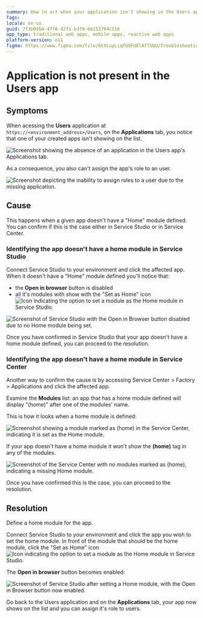 ```yaml
---
summary: How to act when your application isn't showing in the Users app.
Tags:
locale: en-us
guid: 7f3b01b4-47f6-42f1-b3f0-6b152794c516
app_type: traditional web apps, mobile apps, reactive web apps
platform-version: o11
figma: https://www.figma.com/file/6tXLupLiqfG9FOElATTGQU/Troubleshooting?node-id=3330:2692
---
```


# Application is not present in the Users app

## Symptoms

When acessing the **Users** application at `https://<environment_address>/Users`, on the **Applications** tab, you notice that one of your created apps isn't showing on the list.

![Screenshot showing the absence of an application in the Users app's Applications tab.](images/app-not-in-users.png "Missing Application in Users App")


As a consequence, you also can't assign the app's role to an user.

![Screenshot depicting the inability to assign roles to a user due to the missing application.](images/app-not-in-users-role.png "Unable to Assign Roles for Missing Application")


## Cause

This happens when a given app doesn't have a "Home" module defined. You can confirm if this is the case either in Service Studio or in Service Center.

### Identifying the app doesn't have a home module in Service Studio

Connect Service Studio to your environment and click the affected app.
When it doesn't have a "Home" module defined you'll notice that:

* the **Open in browser** button is disabled
* all it's modules with show with the "Set as Home" icon ![Icon indicating the option to set a module as the Home module in Service Studio.](images/app-not-in-users-set-home-ss.png "Set as Home Icon in Service Studio")


![Screenshot of Service Studio with the Open in Browser button disabled due to no Home module being set.](images/app-not-in-users-home-disabled-ss.png "Disabled Open in Browser Button in Service Studio")

Once you have confirmed in Service Studio that your app doesn't have a home module defined, you can proceed to the resolution.


### Identifying the app doesn't have a home module in Service Center

Another way to confirm the cause is by accessing Service Center > Factory > Applications and click the affected app.

Examine the **Modules** list: an app that has a home module defined will display "(home)" after one of the modules' name.

This is how it looks when a home module is defined:

![Screenshot showing a module marked as (home) in the Service Center, indicating it is set as the Home module.](images/app-not-in-users-home-sc.png "Home Module Defined in Service Center")

If your app doesn't have a home module it won't show the **(home)** tag in any of the modules.

![Screenshot of the Service Center with no modules marked as (home), indicating a missing Home module.](images/app-not-in-users-sc.png "No Home Module in Service Center")

Once you have confirmed this is the case, you can proceed to the resolution.

## Resolution

Define a home module for the app. 

Connect Service Studio to your environment and click the app you wish to set the home module.
In front of the module that should be the home module, click the "Set as Home" icon ![Icon indicating the option to set a module as the Home module in Service Studio.](images/app-not-in-users-set-home-ss.png "Set as Home Icon in Service Studio")

The **Open in browser** button becomes enabled:

![Screenshot of Service Studio after setting a Home module, with the Open in Browser button now enabled.](images/app-not-in-users-home-ss.png "Home Module Set in Service Studio")

Go back to the Users application and on the **Applications** tab, your app now shows on the list and you can assign it's role to users.
